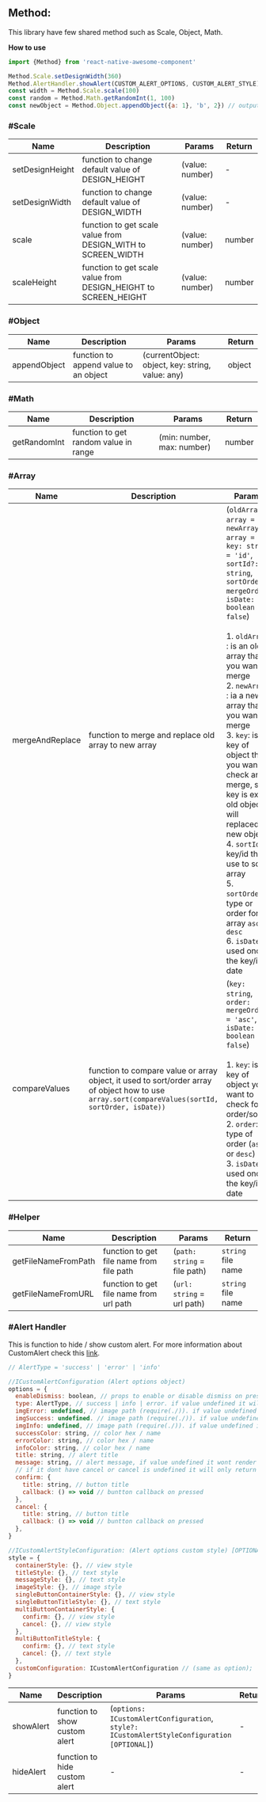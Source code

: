 ## Method:
This library have few shared method such as Scale, Object, Math.

**How to use**
```javascript
import {Method} from 'react-native-awesome-component'

Method.Scale.setDesignWidth(360)
Method.AlertHandler.showAlert(CUSTOM_ALERT_OPTIONS, CUSTOM_ALERT_STYLE)
const width = Method.Scale.scale(100)
const random = Method.Math.getRandomInt(1, 100)
const newObject = Method.Object.appendObject({a: 1}, 'b', 2}) // output {a: 1, b: 2}

```
### #Scale
Name | Description | Params | Return 
--- | --- | --- | --- 
setDesignHeight | function to change default value of DESIGN_HEIGHT | (value: number) | -
setDesignWidth | function to change default value of DESIGN_WIDTH | (value: number) | -
scale | function to get scale value from DESIGN_WITH to SCREEN_WIDTH | (value: number) | number
scaleHeight | function to get scale value from DESIGN_HEIGHT to SCREEN_HEIGHT | (value: number) | number

### #Object
Name | Description | Params | Return 
--- | --- | --- | --- 
appendObject | function to append value to an object | (currentObject: object, key: string, value: any) | object 

### #Math
Name | Description | Params | Return 
--- | --- | --- | --- 
getRandomInt | function to get random value in range | (min: number, max: number) | number 

### #Array
Name | Description | Params | Return 
--- | --- | --- | --- 
mergeAndReplace | function to merge and replace old array to new array | (`oldArray: array = []`, `newArray: array = []`, `key: string = 'id'`, `sortId?: string`, `sortOrder?: mergeOrder`, `isDate: boolean = false`)<br/><br/>1. `oldArray` : is an old array that you want to merge<br/>2. `newArray` : ia a new array that you want to merge<br/>3. `key`: is key of object that you want to check and merge, so if key is exist old object will replaced by new object<br/>4. `sortId`: is key/id that use to sort array <br/>5. `sortOrder`: type or order for array `asc` or `desc`<br/>6. `isDate`: it used once the key/id is date | new array 
compareValues | function to compare value or array object, it used to sort/order array of object how to use `array.sort(compareValues(sortId, sortOrder, isDate))` | (`key: string`, `order: mergeOrder = 'asc'`, `isDate: boolean = false`)<br/><br/>1. `key`: is key of object you want to check for order/sort<br/>2. `order`: type of order (`asc` or `desc`)<br/>3. `isDate`: it used once the key/id is date | sorted array 

### #Helper
Name | Description | Params | Return 
--- | --- | --- | --- 
getFileNameFromPath | function to get file name from file path | (`path: string` = file path) | `string` file name
getFileNameFromURL | function to get file name from url path | (`url: string` = url path) | `string` file name 

### #Alert Handler
This is function to hide / show custom alert. For more information about CustomAlert check this [link](../doc/custom-alert.md).

```javascript
// AlertType = 'success' | 'error' | 'info'

//ICustomAlertConfiguration (Alert options object)
options = {
  enableDismiss: boolean, // props to enable or disable dismiss on press backdrop
  type: AlertType, // success | info | error. if value undefined it will show alert without top image / icon
  imgError: undefined, // image path (require(./)). if value undefined it will show default success icon
  imgSuccess: undefined. // image path (require(./)). if value undefined it will show default info icon
  imgInfo: undefined, // image path (require(./)). if value undefined it will show default error icon
  successColor: string, // color hex / name
  errorColor: string, // color hex / name
  infoColor: string, // color hex / name
  title: string, // alert title
  message: string, // alert message, if value undefined it wont render
  // if it dont have cancel or cancel is undefined it will only return one button, else it will show two button.
  confirm: {
    title: string, // button title
    callback: () => void // buntton callback on pressed
  },
  cancel: {
    title: string, // button title
    callback: () => void // buntton callback on pressed 
  },
}

//ICustomAlertStyleConfiguration: (Alert options custom style) [OPTIONAL]
style = {
  containerStyle: {}, // view style
  titleStyle: {}, // text style
  messageStyle: {}, // text style
  imageStyle: {}, // image style
  singleButtonContainerStyle: {}, // view style
  singleButtonTitleStyle: {}, // text style
  multiButtonContainerStyle: {
    confirm: {}, // view style
    cancel: {}, // view style
  },
  multiButtonTitleStyle: {
    confirm: {}, // text style
    cancel: {}, // text style
  },
  customConfiguration: ICustomAlertConfiguration // (same as option);
}

```

Name | Description | Params | Return 
--- | --- | --- | --- 
showAlert | function to show custom alert | (`options: ICustomAlertConfiguration`, `style?: ICustomAlertStyleConfiguration [OPTIONAL]`) | -
hideAlert | function to hide custom alert | - | - 